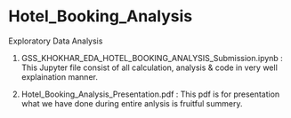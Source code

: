 # Hotel_Booking_Analysis
Exploratory Data Analysis

1) GSS_KHOKHAR_EDA_HOTEL_BOOKING_ANALYSIS_Submission.ipynb : This Jupyter file consist of all calculation, analysis & code in very well explaination manner.

2) Hotel_Booking_Analysis_Presentation.pdf : This pdf is for presentation what we have done during entire anlysis is fruitful summery.


